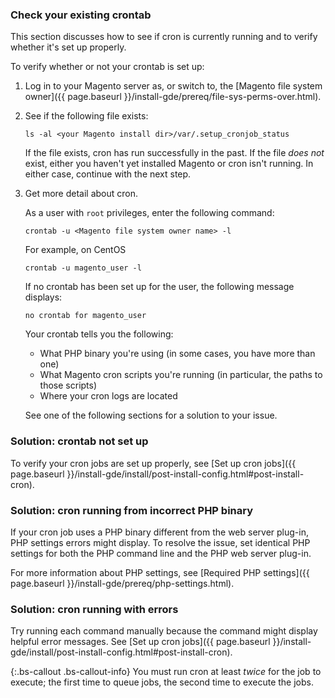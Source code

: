 

### Check your existing crontab

This section discusses how to see if cron is currently running and to verify whether it's set up properly.

To verify whether or not your crontab is set up:

1.	Log in to your Magento server as, or switch to, the [Magento file system owner]({{ page.baseurl }}/install-gde/prereq/file-sys-perms-over.html).
2.	See if the following file exists:

		ls -al <your Magento install dir>/var/.setup_cronjob_status

	If the file exists, cron has run successfully in the past. If the file _does not_ exist, either you haven't yet installed Magento or cron isn't running. In either case, continue with the next step.
3.	Get more detail about cron.

	As a user with `root` privileges, enter the following command:

		crontab -u <Magento file system owner name> -l

	For example, on CentOS

		crontab -u magento_user -l

	If no crontab has been set up for the user, the following message displays:

		no crontab for magento_user

	Your crontab tells you the following:

	*	What PHP binary you're using (in some cases, you have more than one)
	*	What Magento cron scripts you're running (in particular, the paths to those scripts)
	*	Where your cron logs are located

	See one of the following sections for a solution to your issue.

### Solution: crontab not set up

To verify your cron jobs are set up properly, see [Set up cron jobs]({{ page.baseurl }}/install-gde/install/post-install-config.html#post-install-cron).

### Solution: cron running from incorrect PHP binary

If your cron job uses a PHP binary different from the web server plug-in, PHP settings errors might display. To resolve the issue, set identical PHP settings for both the PHP command line and the PHP web server plug-in.

For more information about PHP settings, see [Required PHP settings]({{ page.baseurl }}/install-gde/prereq/php-settings.html).

### Solution: cron running with errors

Try running each command manually because the command might display helpful error messages. See [Set up cron jobs]({{ page.baseurl }}/install-gde/install/post-install-config.html#post-install-cron).

{:.bs-callout .bs-callout-info}
You must run cron at least *twice* for the job to execute; the first time to queue jobs, the second time to execute the jobs.
